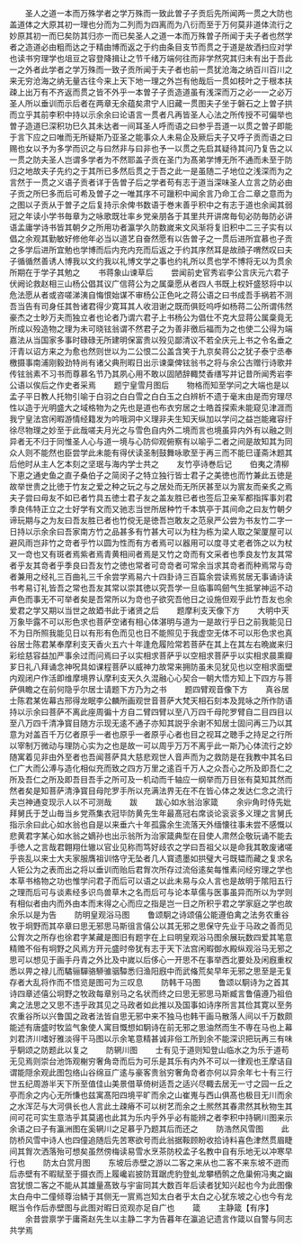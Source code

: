 <!-- { "loadSidebar": true } -->
　　圣人之道一本而万殊学者之学万殊而一致此曽子子贡后先所闻两一贯之大防也盖道体之大原其初一理也分而为二列而为四离而为八衍而至于万何莫非道体流行之妙原其初一而巳矣防其归亦一而已矣圣人之道一本而万殊曽子所闻于夫子者也然学者之造道必由粗而达之于精由博而返之于约由条目支节而贯之于道是故洒扫应对学也读书穷理学也俎豆之容登降揖让之节千绪万端何往而非学然究其归未有出于吾此一之外者此学者之学万殊而一致子贡所闻于夫子者也前一贯犹沧海之纳百川百川之来无穷沧海之纳无量古往今来上天下地一理之外岂有他哉后一贯如枝叶之于根本扶疎上出万有不齐返而贯之皆不外乎一本曽子子贡造道虽有浅深而万之必一一之必万圣人所以垂训而示后者在两章无余蕴矣肃宁人旧藏一贯图夫子坐于磐石之上曽子拱而立乎其前李积中持以示余余曰论语言一贯者凡再皆圣人心法之所传授不可偏举也曽子造道巳深积功巳久其未达者一间耳圣人呼而语之曰参乎吾道一以贯之曽子即能于言下应之曰唯而无所疑斯乃亚圣之能事众人未易企及厥后夫子又呼子贡而语之曰赐也女以予为多学而识之与曰然非与曰非也予一以贯之先启其疑待其问乃复告之以一贯之防夫圣人岂谓多学者为不然耶盖子贡在圣门为髙弟学博无所不通而未至于防归之地故夫子先约之于其所已多然后贯之于吾之此一是虽随二子地位之浅深而为之言然于一贯之义语子贡者详于告曽子后之学者苟有志于道当深味圣人立言之防必由子贡之所巳多而后可希及曽子之一唯其序不可躐积中闻余言乃命工合二章之意而为之图以子贡从于曽子之后复持示余俾书数语于巻末善乎积中之有志于道也余闻其弱冠之年读小学书毎章为之咏歌既壮率乡党亲朋各于其里共开讲席毎旬必防毎防必讲语孟庸学诗书皆其朝夕之所用功者瀛学久防数嵗来文风渐将复旧积中二三子实有以倡之余观其勤敏好修他年必当以道艺自奋然愿有以告曽子之一贯后进所宜慕也子贡之多学后进所宜勉也学博而后内充内充而后返之于约其序然耳是故顔子喟然叹曰夫子循循然善诱人博我以文约我以礼博文学之事也约礼所以贯也学不博将无以为贯余所期在于学子其勉之
　　书蒋象山谏草后
　　尝闻前史官秀岩李公言庆元六君子伏阙论救赵相三山杨公倡其议广信蒋公为之属稾愿从者四人书既上权奸盛怒将中以危法愿从者或咨嗟涕洟自悔恨始谋不审杨公正色叱之蒋公语之曰书成吾手祸若不测吾当告有司身任其咎诸君得少寛耳其人收泪谢之既而俱贬呜呼如杨蒋二公所谓伟然豪杰之士眇万夫而独立者也论者乃谓六君子上书杨公为倡仕不克大显蒋公属稾竟无所成以殁造物之理为未可晓铉翁谓不然君子之为善非徼后福而为之也使二公得为端嘉法从当国家多事时碌碌无所建明保富贵以殁见鄙清议不若全庆元上书之令名垂之汗青以诏方来之为愈也然则世以为二公恨二公盖含笑于九京矣蒋公之犹子泰宁丞奉檄摄事南浦刚毅劲特尚有诸父典刑暇日出示谏稾俾铉翁书之将与余公古赠行诗歌并传铉翁素不习书而尊慕名节乃其夙心用不敢以固陋辞輙焚香缮写并记昔所闻秀岩李公语以俟后之作史者采焉
　　题宁皇雪月图后
　　物格而知至学问之大端也是以孟子平日教人托物引喻于白羽之白白雪之白白玉之白辨析不遗于毫末由是而穷理尽性以造于光明盛大之域格物为之先也是道也布衣穷居之士皓首探索未能窥见津涯而我宁皇法宫闲暇游情经籍发为吟哦洞中义理非夫生知天纵加以学问之益岂能雍容纡徐尽物理之妙至于此哉嗟夫月光之与雪色自内外二境而言也境虽异内外有以融之则异者无不归于同惟圣人心与道一境与心防仰观俯察有以喻乎二者之间是故知其为同众人则不能然也臣尝学此未能有得伏读圣制鼓舞咏歌至于再三而不能巳谨斋沐题其后他时从主人乞本刻之坚珉与海内学士共之
　　友竹亭诗巻后记
　　伯夷之清柳下恵之通史鱼之直子桑伯子之简闵子之特立独行皆士君子之美徳也而竹兼此五徳是故举世贵之比徳于竹友之爱之种之玩之与之居处而无所厌甚至以为賔友而亲炙之焉夫子尝曰毋友不如已者竹具五徳士君子友之盖友胜已者也签后卫亲军都指挥事刘君季良伟特正立之士好学有文而又驰志当世所居种竹千本筑亭于其间命之曰友竹朝夕谛玩期与之为友曰吾友胜已者也竹傥无是徳吾岂敢友之范泉严公尝为书友竹二字一日持以示余余曰吾家南方竹之品甚多有竹甚大可以为柱为栋为梁人取之架厦屋可以避风雨岂非竹之竒者乎竹以圆为性而有方者焉可以器用可以度寻丈老者饰之以为杖又一竒也又有斑者焉紫者焉青黄相间者焉是又竹之竒而有文采者也季良友竹友其常者乎友其竒者乎季良曰吾友竹之徳也常者可竒竒者可常余当求其竒者而种焉常与竒者兼用之经礼三百曲礼三千余尝学焉易六十四卦诗三百篇余尝读焉贫居无事诵诗读书考易订礼皆吾之常也吾友其常以崇其徳以究吾学一旦临事鸣劒气生抵掌神运不动声色而事无不可举者矣是吾常所以为竒也子欲究吾他日之设施但观乎此竹吾友也余爱君之学又期以当世之故廼书此于诸贤之后
　　题摩利支天像下方
　　大明中天万象毕露不可以形色求也菩萨空诸有相心体湛明与道为一是故行乎日之前我能见日不为日所照我能见日以有形有色而见也日不能照见于我虚空无体不可以形色求也真谷居士陈君某奉摩利支天香火五六十年逢危履险常若菩萨在其上在其左右晩嵗来归彩绘慈容益加严事余过而问焉曰子以实相求菩萨乎以空相求菩萨乎以实相求晨熏瓣芗日礼八拜诵念神呪具如课程菩萨以威神力故常来拥防虽未见犹见也以空相求面壁内观闭户作活即维摩境界认摩利支天久久混融心心契合一朝大悟方知上下四方与菩萨俱瞻之在前何隐乎尔居士请题下方乃为之书
　　题四臂观音像下方
　　真谷居士陈君某佐幕古邢得龙眠李公麟所画观世音菩萨大梵天相石刻本及晁咏之所作防语持以示余曰菩萨不离此座周徧十方自二臂四臂以至八万四千母陀罗臂自二目四目以至八万四千清净寳目随方示现无逺不通子亦知其説乎余谢不知居士固问再三乃以其意为对盖百千万亿者原乎一者也原乎一者原乎心者也目之视耳之聴手之持足之行所以宰制万微动与理防心实为之也是故一可以周乎万万不离乎此一斯乃心体流行之妙随寓着见非由外至者也吾闻菩萨具大慈悲观世人音声而为之救防是在我教中其名曰仁广大而公溥与造化相似充而致之四方万里之逺百千万人之众吾心之所及即吾仁之所及吾仁之所及即吾目吾手之所可及一机动而千轴应一纲举而万目张有莫知其然而然者矣是知菩萨清浄寳目母陀罗手所以充满法界无在不在皆心体之发达仁念之流行夫岂神通变现示人以不可测哉
　　跋
　　跋心如水翁治家箴
　　余丱角时侍先妣拜舅氏于芝山毎当乡党燕集衣冠毕防黄先生年最髙冠右席谈论衮衮多义理之言舅氏指示余曰此心如水翁也自是以来垂六十年孤露余生流落天外缅懐往事未尝不感慨以悲黄君字某心如水翁之嫡孙也出示翁所为治家箴典型在目使人肃然企敬玩诵不能去手徳人之言哉君翺翔仕辙以官业见称而笃好歧农之学曰吾祖父以是命我其敢废诸嗟乎丧乱以来士大夫家服膺祖训恪守无坠者几人寳遗墨如拱璧大弓既韫而藏之复求名人钜公为之表而出之将以垂训而贻后君胷次所存过流俗逺矣每惟素问经穷理之学也本草书格物之功也惟学问君子而后可以语之以此未易与众人言也是故明于隂阳五行之理而后可与谈素经多识鸟兽草木之名而后可与论本草儒与医事虽异而所以为学则有相似者由内而外由本而末得之心而应之指是岂一日之所积乎君之学家庭之学也故余乐以是为告
　　防明皇观浴马图
　　鲁颂駉之诗颂僖公能遵伯禽之法务农重谷牧于坰野而其卒章曰思无邪思马斯徂言僖公以其无邪之思保守先业于马政之善而见公胷次之所存也徐君字某藏是图旧有题字在上曰明皇观浴马图余展玩数四爱其笔意精赡不俗有坰野之风焉方开元盛时帝犹有志于天下法宫闲暇御水殿纵观浴马无邪之思可以想见于画手丹青之外比及中嵗以后侈心一开思不在事举西北要处及闲廐重权悉以畀之禄儿而驈骊驒骆駵骓骃驔悉归渔阳廐中而武偹荒矣早年无邪之思至是无复存者大乱将作而不悟览是图可为三叹息
　　防韩干马图
　　鲁颂以駉诗为之首其诗四章述僖公坰野之牧政每章别马之名状而终之曰思无邪思马斯臧言鲁僖遵乃祖伯禽之法思之又思不违乎政其见之马政者如此推以及国事如诗序所言其俭其寛以至务农重谷所以兴鲁国之政者法皆自思无邪中来不独马也韩干画马散落人间以千万数颇能述有唐盛时牧监气象使人寓目慨想如駉诗在前无邪之思油然而生不専在马也上幕刘君济川嗜好雅淡得干马图以示余笔意精甚诚非俗工所到余不能深识把玩再三有味乎駉颂之防题此以复之
　　防辋川图
　　士有见于道则知登山临水之为乐于道苟无见焉则崇台池饰观榭穷奢角竒而后为可乐是其乐有内外不可以一律观也王摩诘自谓能隠余观此图包络山谷绵亘广逺与豪客贵翁穷奢角竒者亦何以异余年七十有三行世五纪周游半天下所至值佳山美景借草倚树适吾之适兴尽輙去居无一寸之园一丘之亭而余之内心无所慊也兹寓髙阳四境平旷而余之山崔嵬与西山俱髙也极目无川而余之水浑茫与大河俱长也人言此土疎瘠不可以树艺而余之土熈然其春肃然其秋物生其间可花可实生意浩乎其莫遏也此其为乐内乎外乎必有能辨之者李积中持辋川图来示余语之曰子有瀛洲图在奚辋川之足慕乎乃题其后而还之
　　防浩然风雪图
　　此防桥风雪中诗人也四僮追随后先苦寒欲号而此翁据鞍顾盼收拾诗料喜色津然贯眉睫间其胷次洒落殆可想矣虽然傍梅读易雪水烹茶防校孟子名教中自有乐地无以冲寒早行也
　　防太白赏月图
　　东坡后赤壁之游以二客之来从也二客不来东坡不逰而后赤壁有不暇赋至于摄衣而上履巉岩披防茸踞虎豹登虬龙攀栖鹘之危巢俯冯夷之幽宫犹恨二客之不能从其雄量髙致与宇宙同其大数百年后读者犹知兴起也今为此图像太白舟中二僮倾尊治鳞于其侧无一賔焉岂知太白者乎太白之心犹东坡之心也今有龙眠当令作后赤壁图与此图对暇日览观亦足自广也
　　箴
　　主静箴【有序】
　　余昔尝禀学于庸斋赵先生以主静二字为告暮年在瀛追记遗言作箴以自警与同志共学焉
